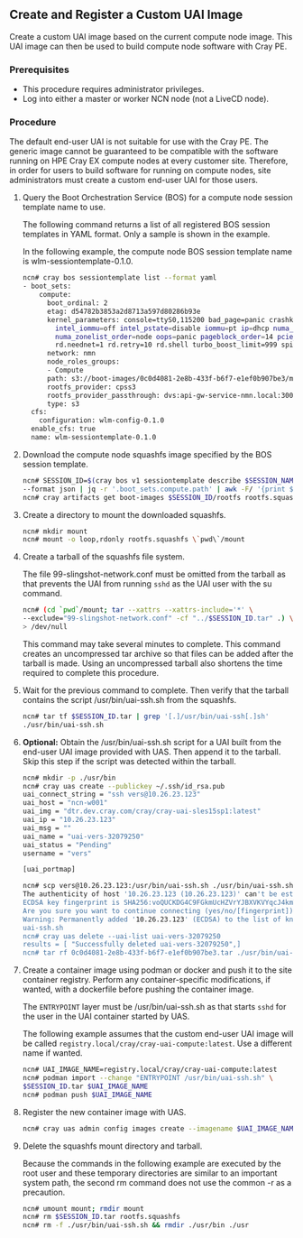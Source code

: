 
## Create and Register a Custom UAI Image

Create a custom UAI image based on the current compute node image. This UAI image can then be used to build compute node software with Cray PE.

### Prerequisites

-   This procedure requires administrator privileges.
-   Log into either a master or worker NCN node \(not a LiveCD node\).

### Procedure

The default end-user UAI is not suitable for use with the Cray PE. The generic image cannot be guaranteed to be compatible with the software running on HPE Cray EX compute nodes at every customer site. Therefore, in order for users to build software for running on compute nodes, site administrators must create a custom end-user UAI for those users.

1.  Query the Boot Orchestration Service \(BOS\) for a compute node session template name to use.

    The following command returns a list of all registered BOS session templates in YAML format. Only a sample is shown in the example.

    In the following example, the compute node BOS session template name is wlm-sessiontemplate-0.1.0.

    ```bash
    ncn# cray bos sessiontemplate list --format yaml
    - boot_sets:
        compute:
          boot_ordinal: 2
          etag: d54782b3853a2d8713a597d80286b93e
          kernel_parameters: console=ttyS0,115200 bad_page=panic crashkernel=340M hugepagelist=2m-2g
            intel_iommu=off intel_pstate=disable iommu=pt ip=dhcp numa_interleave_omit=headless
            numa_zonelist_order=node oops=panic pageblock_order=14 pcie_ports=native printk.synchronous=y
            rd.neednet=1 rd.retry=10 rd.shell turbo_boost_limit=999 spire_join_token=${SPIRE_JOIN_TOKEN}
          network: nmn
          node_roles_groups:
          - Compute
          path: s3://boot-images/0c0d4081-2e8b-433f-b6f7-e1ef0b907be3/manifest.json
          rootfs_provider: cpss3
          rootfs_provider_passthrough: dvs:api-gw-service-nmn.local:300:nmn0
          type: s3
      cfs:
        configuration: wlm-config-0.1.0
      enable_cfs: true
      name: wlm-sessiontemplate-0.1.0
    ```

2.  Download the compute node squashfs image specified by the BOS session template.

    ```bash
    ncn# SESSION_ID=$(cray bos v1 sessiontemplate describe $SESSION_NAME \
    --format json | jq -r '.boot_sets.compute.path' | awk -F/ '{print $4}')
    ncn# cray artifacts get boot-images $SESSION_ID/rootfs rootfs.squashfs
    ```

3.  Create a directory to mount the downloaded squashfs.

    ```bash
    ncn# mkdir mount
    ncn# mount -o loop,rdonly rootfs.squashfs \`pwd\`/mount
    ```

4.  Create a tarball of the squashfs file system.

    The file 99-slingshot-network.conf must be omitted from the tarball as that prevents the UAI from running `sshd` as the UAI user with the su command.

    ```bash
    ncn# (cd `pwd`/mount; tar --xattrs --xattrs-include='*' \
    --exclude="99-slingshot-network.conf" -cf "../$SESSION_ID.tar" .) \
    > /dev/null
    ```

    This command may take several minutes to complete. This command creates an uncompressed tar archive so that files can be added after the tarball is made. Using an uncompressed tarball also shortens the time required to complete this procedure.

5.  Wait for the previous command to complete. Then verify that the tarball contains the script /usr/bin/uai-ssh.sh from the squashfs.

    ```bash
    ncn# tar tf $SESSION_ID.tar | grep '[.]/usr/bin/uai-ssh[.]sh'
    ./usr/bin/uai-ssh.sh
    ```

6.  **Optional:** Obtain the /usr/bin/uai-ssh.sh script for a UAI built from the end-user UAI image provided with UAS. Then append it to the tarball. Skip this step if the script was detected within the tarball.

    ```bash
    ncn# mkdir -p ./usr/bin
    ncn# cray uas create --publickey ~/.ssh/id_rsa.pub
    uai_connect_string = "ssh vers@10.26.23.123"
    uai_host = "ncn-w001"
    uai_img = "dtr.dev.cray.com/cray/cray-uai-sles15sp1:latest"
    uai_ip = "10.26.23.123"
    uai_msg = ""
    uai_name = "uai-vers-32079250"
    uai_status = "Pending"
    username = "vers"
    
    [uai_portmap]
    
    ncn# scp vers@10.26.23.123:/usr/bin/uai-ssh.sh ./usr/bin/uai-ssh.sh
    The authenticity of host '10.26.23.123 (10.26.23.123)' can't be established.
    ECDSA key fingerprint is SHA256:voQUCKDG4C9FGkmUcHZVrYJBXVKVYqcJ4kmTpe4tvOA.
    Are you sure you want to continue connecting (yes/no/[fingerprint])? yes
    Warning: Permanently added '10.26.23.123' (ECDSA) to the list of known hosts.
    uai-ssh.sh                                                                    100% 5035     3.0MB/s   00:00
    ncn# cray uas delete --uai-list uai-vers-32079250
    results = [ "Successfully deleted uai-vers-32079250",]
    ncn# tar rf 0c0d4081-2e8b-433f-b6f7-e1ef0b907be3.tar ./usr/bin/uai-ssh.sh
    ```

7.  Create a container image using podman or docker and push it to the site container registry. Perform any container-specific modifications, if wanted, with a dockerfile before pushing the container image.

    The `ENTRYPOINT` layer must be /usr/bin/uai-ssh.sh as that starts `sshd` for the user in the UAI container started by UAS.

    The following example assumes that the custom end-user UAI image will be called `registry.local/cray/cray-uai-compute:latest`. Use a different name if wanted.

    ```bash
    ncn# UAI_IMAGE_NAME=registry.local/cray/cray-uai-compute:latest
    ncn# podman import --change "ENTRYPOINT /usr/bin/uai-ssh.sh" \
    $SESSION_ID.tar $UAI_IMAGE_NAME
    ncn# podman push $UAI_IMAGE_NAME
    ```

8.  Register the new container image with UAS.

    ```bash
    ncn# cray uas admin config images create --imagename $UAI_IMAGE_NAME
    ```

9.  Delete the squashfs mount directory and tarball.

    Because the commands in the following example are executed by the root user and these temporary directories are similar to an important system path, the second rm command does not use the common -r as a precaution.

    ```bash
    ncn# umount mount; rmdir mount
    ncn# rm $SESSION_ID.tar rootfs.squashfs
    ncn# rm -f ./usr/bin/uai-ssh.sh && rmdir ./usr/bin ./usr
    ```


